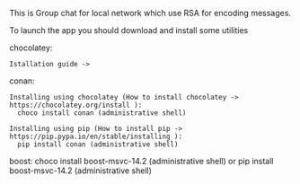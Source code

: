 This is Group chat for local network which use RSA for encoding messages.

To launch the app you should download and install some utilities

  chocolatey:
  
    Istallation guide -> 
  
  conan:
    
    Installing using chocolatey (How to install chocolatey -> https://chocolatey.org/install ):
      choco install conan (administrative shell)
      
    Installing using pip (How to install pip -> https://pip.pypa.io/en/stable/installing ):
      pip install conan (administrative shell)
      
  boost:
    choco install boost-msvc-14.2 (administrative shell)
    or
    pip install boost-msvc-14.2 (administrative shell)
